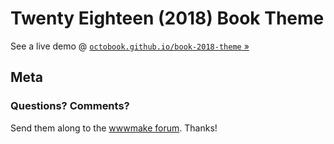 # Twenty Eighteen (2018) Book Theme


See a live demo @ [`octobook.github.io/book-2018-theme` »](http://octobook.github.io/book-2018-theme)


## Meta

### Questions? Comments?

Send them along to the [wwwmake forum](http://groups.google.com/group/wwwmake).
Thanks!
